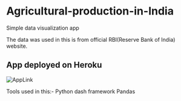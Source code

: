 # Agricultural-production-in-India

Simple data visualization app

The data was used in this is from official RBI(Reserve Bank of India) website.

## App deployed on Heroku

![AppLink](https://agricultural-production-india.herokuapp.com/)


Tools used in this:-
    Python
    dash framework
    Pandas

